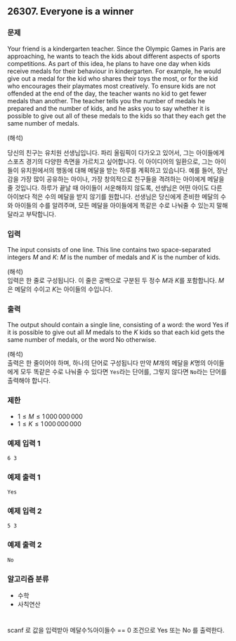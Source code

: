 ## 26307. Everyone is a winner

### 문제
Your friend is a kindergarten teacher. Since the Olympic Games in Paris are approaching, he wants to teach the kids about different aspects of sports competitions. As part of this idea, he plans to have one day when kids receive medals for their behaviour in kindergarten. For example, he would give out a medal for the kid who shares their toys the most, or for the kid who encourages their playmates most creatively. To ensure kids are not offended at the end of the day, the teacher wants no kid to get fewer medals than another. The teacher tells you the number of medals he prepared and the number of kids, and he asks you to say whether it is possible to give out all of these medals to the kids so that they each get the same number of medals.

(해석)  

당신의 친구는 유치원 선생님입니다. 파리 올림픽이 다가오고 있어서, 그는 아이들에게 스포츠 경기의 다양한 측면을 가르치고 싶어합니다. 이 아이디어의 일환으로, 그는 아이들이 유치원에서의 행동에 대해 메달을 받는 하루를 계획하고 있습니다. 예를 들어, 장난감을 가장 많이 공유하는 아이나, 가장 창의적으로 친구들을 격려하는 아이에게 메달을 줄 것입니다. 하루가 끝날 때 아이들이 서운해하지 않도록, 선생님은 어떤 아이도 다른 아이보다 적은 수의 메달을 받지 않기를 원합니다. 선생님은 당신에게 준비한 메달의 수와 아이들의 수를 알려주며, 모든 메달을 아이들에게 똑같은 수로 나눠줄 수 있는지 말해달라고 부탁합니다.

### 입력
The input consists of one line. This line contains two space-separated integers 
$M$ and 
$K$: 
$M$ is the number of medals and 
$K$ is the number of kids.

(해석)  
입력은 한 줄로 구성됩니다. 이 줄은 공백으로 구분된 두 정수 $M$과 $K$를 포함합니다. $M$은 메달의 수이고 $K$는 아이들의 수입니다.

### 출력
The output should contain a single line, consisting of a word: the word Yes if it is possible to give out all 
$M$ medals to the 
$K$ kids so that each kid gets the same number of medals, or the word No otherwise.

(해석)  
출력은 한 줄이어야 하며, 하나의 단어로 구성됩니다 만약 $M$개의 메달을 $K$명의 아이들에게 모두 똑같은 수로 나눠줄 수 있다면 `Yes`라는 단어를, 그렇지 않다면 `No`라는 단어를 출력해야 합니다.

### 제한
* $1 \le M \le 1\, 000\, 000\, 000$ 
* $1 \le K \le 1\, 000\, 000\, 000$ 


### 예제 입력 1
```
6 3
```

### 예제 출력 1
``` 
Yes
```

### 예제 입력 2
```
5 3
```

### 예제 출력 2
``` 
No
```

### 알고리즘 분류
* 수학
* 사칙연산
  
#

scanf 로 값을 입력받아 메달수%아이들수 == 0 조건으로 Yes 또는 No 를 출력한다.
